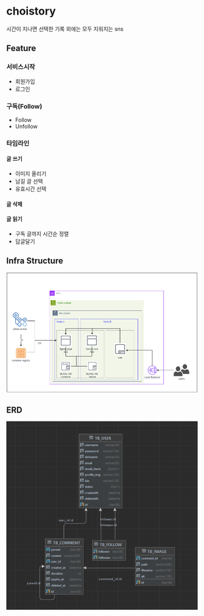 # choistory
시간이 지나면 선택한 기록 외에는 모두 지워지는 sns

## Feature
### 서비스시작
- 회원가입
- 로그인
### 구독(Follow)
- Follow
- Unfollow
### 타임라인
#### 글 쓰기
- 이미지 올리기
- 남길 글 선택
- 유효시간 선택
#### 글 삭제
#### 글 읽기
- 구독 글까지 시간순 정렬
- 답글달기

## Infra Structure
![infra structure](https://github.com/f-lab-edu/choistory/blob/main/images/infra%20structure_v0.1.png)

## ERD
![erd](https://github.com/f-lab-edu/choistory/blob/main/images/ERD_v1.0.png)
